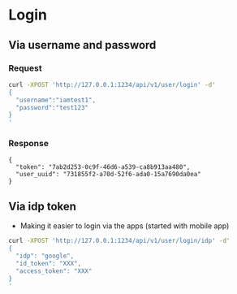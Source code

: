# Login

## Via username and password

### Request

```sh
curl -XPOST 'http://127.0.0.1:1234/api/v1/user/login' -d'
{
  "username":"iamtest1",
  "password":"test123"
}
'
```

### Response

```
{
  "token": "7ab2d253-0c9f-46d6-a539-ca8b913aa480",
  "user_uuid": "731855f2-a70d-52f6-ada0-15a7690da0ea"
}
```


## Via idp token
- Making it easier to login via the apps (started with mobile app)


```sh
curl -XPOST 'http://127.0.0.1:1234/api/v1/user/login/idp' -d'
{
  "idp": "google",
  "id_token": "XXX",
  "access_token": "XXX"
}
'
```

